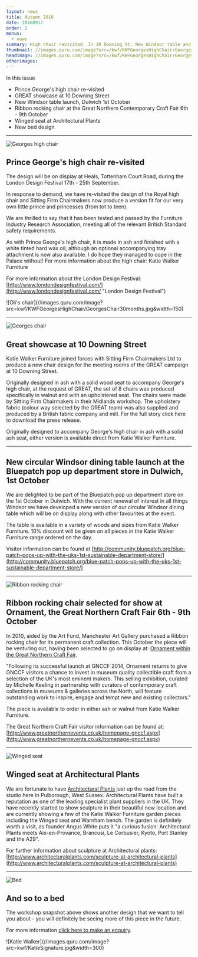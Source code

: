 ```yaml
---
layout: news
title: Autumn 2016
date: 20160917
order: 2
menus:
  - news
summary: High chair revisited. In 10 Downing St. New Windsor table and a new bed. On show in Manchester and among Architectural Plants.
thumbnail: //images.quru.com/image?src=/kwf/KWFGeorgesHighChair/Georges%20high%20chair%20cover.jpg&top=0.13125&bottom=0.92813&width=175&height=175&fill=auto
headimage: //images.quru.com/image?src=/kwf/KWFGeorgesHighChair/Georges%20high%20chair%20cover.jpg&top=0.13125&bottom=0.9281&fill=auto
otherimages:
---
```

In this issue


* Prince George's high chair re-visited
* GREAT showcase at 10 Downing Street
* New Windsor table launch, Dulwich 1st October
* Ribbon rocking chair at the Great Northern Contemporary Craft Fair 6th - 9th October
* Winged seat at Architectural Plants
* New bed design


* * * * *

<img class="post-title gallery_image" alt="Georges high chair" src="//images.quru.com/image?src=/kwf/KWFGeorgesHighChair/Georges%20high%20chair%20cover.jpg&strip=1&top=0.13125&bottom=0.9281&fill=auto&width=342" srcset="//images.quru.com/image?src=/kwf/KWFGeorgesHighChair/Georges%20high%20chair%20cover.jpg&strip=1&top=0.13125&bottom=0.9281&fill=auto&width=342 360w, //images.quru.com/image?src=/kwf/KWFGeorgesHighChair/Georges%20high%20chair%20cover.jpg&strip=1&top=0.13125&bottom=0.9281&fill=auto&width=770 800w,  //images.quru.com/image?src=/kwf/KWFGeorgesHighChair/Georges%20high%20chair%20cover.jpg&strip=1&top=0.13125&bottom=0.9281&fill=auto&width=1440 2x">

## Prince George's high chair re-visited

The design will be on display at Heals, Tottenham Court Road, during the London Design Festival 17th - 25th September.

In response to demand, we have re-visited the design of the Royal high chair and Sitting Firm Chairmakers now produce a version fit for our very own little prince and princesses (from tot to teen).

We are thrilled to say that it has been tested and passed by the Furniture Industry Research Association, meeting all of the relevant British Standard safety requirements.

As with Prince George's high chair, it is made in ash and finished with a white tinted hard wax oil, although an optional accompanying tray attachment is now also available. I do hope they managed to cope in the Palace without!
For more information about the high chair: Katie Walker Furniture

For more information about the London Design Festival:  [http://www.londondesignfestival.com/](http://www.londondesignfestival.com/ "London Design Festival")

<div class="actual_size" markdown="1">
![Oli's chair](//images.quru.com/image?src=kwf/KWFGeorgesHighChair/GeorgesChair30months.jpg&width=150)
</div>


* * * * *

<img class="post-title gallery_image" alt="Georges chair" src="//images.quru.com/image?src=kwf/GREAT/GREAT%20chair%20triple.jpg&strip=1&width=342" srcset="//images.quru.com/image?src=kwf/GREAT/GREAT%20chair%20triple.jpg&strip=1&width=342 360w, //images.quru.com/image?src=kwf/GREAT/GREAT%20chair%20triple.jpg&strip=1&width=770 800w,  //images.quru.com/image?src=kwf/GREAT/GREAT%20chair%20triple.jpg&strip=1&width=1440 2x">

## Great showcase at 10 Downing Street


Katie Walker Furniture joined forces with Sitting Firm Chairmakers Ltd to produce a new chair design for the meeting rooms of the GREAT campaign at 10 Downing Street.

Originally designed in ash with a solid wood seat to accompany George's high chair, at the request of GREAT, the set of 8 chairs was produced specifically in walnut and with an upholstered seat. The chairs were made by Sitting Firm Chairmakers in their Midlands workshop. The upholstery fabric (colour way selected by the GREAT team) was also supplied and produced by a British fabric company and mill.
For the full story click here to download the press release.

Originally designed to accompany George's high chair in ash with a solid ash seat, either version is available direct from Katie Walker Furniture.




* * * * *

## New circular Windsor dining table launch at the Bluepatch pop up department store in Dulwich, 1st October

We are delighted to be part of the Bluepatch pop up department store on the 1st October in Dulwich. With the current renewal of interest in all things Windsor we have developed a new version of our circular Windsor dining table which will be on display along with other favourites at the event.

The table is available in a variety of woods and sizes from Katie Walker Furniture. 10% discount will be given on all pieces in the Katie Walker Furniture range ordered on the day.

Visitor information can be found at [http://community.bluepatch.org/blue-patch-pops-up-with-the-uks-1st-sustainable-department-store/](http://community.bluepatch.org/blue-patch-pops-up-with-the-uks-1st-sustainable-department-store/)


* * * * *

<img class="post-title gallery_image" alt="Ribbon rocking chair" src="//images.quru.com/image?src=/kwf/KWFRibbonRocker/KWF%20Ribbon%20rocking%20chair%20side.tif&left=0.1&right=0.9&fill=auto&format=jpg&strip=1&width=342" srcset="//images.quru.com/image?src=/kwf/KWFRibbonRocker/KWF%20Ribbon%20rocking%20chair%20side.tif&left=0.1&right=0.9&fill=auto&format=jpg&strip=1&width=342 360w, //images.quru.com/image?src=/kwf/KWFRibbonRocker/KWF%20Ribbon%20rocking%20chair%20side.tif&left=0.1&right=0.9&fill=auto&format=jpg&strip=1&width=770 800w,  //images.quru.com/image?src=/kwf/KWFRibbonRocker/KWF%20Ribbon%20rocking%20chair%20side.tif&left=0.1&right=0.9&fill=auto&format=jpg&strip=1&width=1440 2x">


## Ribbon rocking chair selected for show at Ornament, the Great Northern Craft Fair 6th - 9th October

In 2010, aided by the Art Fund, Manchester Art Gallery purchased a Ribbon rocking chair for its permanent craft collection. This October the piece will be venturing out, having been selected to go on display at: [Ornament within the Great Northern Craft Fair](http://www.greatnorthernevents.co.uk/homepage-gnccf.aspx).

"Following its successful launch at GNCCF 2014, Ornament returns to give GNCCF visitors a chance to invest in museum quality collectible craft from a selection of the UK's most eminent makers. This selling exhibition, curated by Michelle Keeling in partnership with curators of contemporary craft collections in museums & galleries across the North, will feature outstanding work to inspire, engage and tempt new and existing collectors."

The piece is available to order in either ash or walnut from Katie Walker Furniture.

The Great Northern Craft Fair visitor information can be found at: [http://www.greatnorthernevents.co.uk/homepage-gnccf.aspx](http://www.greatnorthernevents.co.uk/homepage-gnccf.aspx)


* * * * *

<img class="post-title gallery_image" alt="Winged seat" src="//images.quru.com/image?src=/kwf/retailers/architecturalplants/APFrontGarden.jpg&strip=1&width=342" srcset="//images.quru.com/image?src=/kwf/retailers/architecturalplants/APFrontGarden.jpg&strip=1&width=342 360w, //images.quru.com/image?src=/kwf/retailers/architecturalplants/APFrontGarden.jpg&strip=1&width=770 800w,  //images.quru.com/image?src=/kwf/retailers/architecturalplants/APFrontGarden.jpg&strip=1&width=1440 2x">


## Winged seat at Architectural Plants

We are fortunate to have [Architectural Plants](http://www.architecturalplants.com/sculpture-at-architectural-plants) just up the road from the studio here in Pulborough, West Sussex. Architectural Plants have built a reputation as one of the leading specialist plant suppliers in the UK. They have recently started to show sculpture in their beautiful new location and are currently showing a few of the Katie Walker Furniture garden pieces including the Winged seat and Warnham bench. The garden is definitely worth a visit, as founder Angus White puts it "a curious fusion: Architectural Plants meets Aix-en-Provance, Brancusi, Le Corbusier, Kyoto, Port Stanley and the A29".

For further information about sculpture at Architectural plants: [http://www.architecturalplants.com/sculpture-at-architectural-plants](http://www.architecturalplants.com/sculpture-at-architectural-plants)

* * * * *

<img class="post-title gallery_image" alt="Bed" src="//images.quru.com/image?src=/kwf/KWF_WandS_Bed/KWF_WandS_Bed_01.jpg&left=0.02813&right=0.94688&top=0.07512&bottom=0.92488&strip=1&width=342" srcset="//images.quru.com/image?src=/kwf/KWF_WandS_Bed/KWF_WandS_Bed_01.jpg&left=0.02813&right=0.94688&top=0.07512&bottom=0.92488&strip=1&width=342 360w, //images.quru.com/image?src=/kwf/KWF_WandS_Bed/KWF_WandS_Bed_01.jpg&left=0.02813&right=0.94688&top=0.07512&bottom=0.92488&strip=1&width=770 800w,  //images.quru.com/image?src=/kwf/KWF_WandS_Bed/KWF_WandS_Bed_01.jpg&left=0.02813&right=0.94688&top=0.07512&bottom=0.92488&strip=1&width=1440 2x">


## And so to a bed

The workshop snapshot above shows another design that we want to tell you about - you will definitely be seeing more of this piece in the future.

For more information [click here to make an enquiry](/contact/).




<div class="actual_size" markdown="1"> ![Katie Walker](//images.quru.com/image?src=kwf/KatieSignature.jpg&width=300)
</div>
